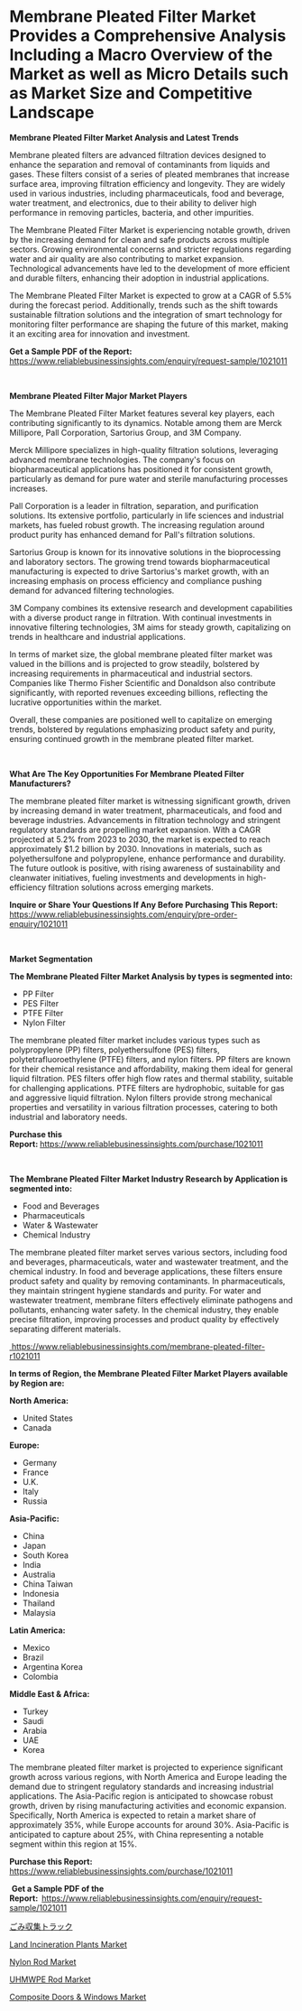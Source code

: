 <p><h1>Membrane Pleated Filter Market Provides a Comprehensive Analysis Including a Macro Overview of the Market as well as Micro Details such as Market Size and Competitive Landscape</h1></p><p><strong>Membrane Pleated Filter Market Analysis and Latest Trends</strong></p>
<p><p>Membrane pleated filters are advanced filtration devices designed to enhance the separation and removal of contaminants from liquids and gases. These filters consist of a series of pleated membranes that increase surface area, improving filtration efficiency and longevity. They are widely used in various industries, including pharmaceuticals, food and beverage, water treatment, and electronics, due to their ability to deliver high performance in removing particles, bacteria, and other impurities.</p><p>The Membrane Pleated Filter Market is experiencing notable growth, driven by the increasing demand for clean and safe products across multiple sectors. Growing environmental concerns and stricter regulations regarding water and air quality are also contributing to market expansion. Technological advancements have led to the development of more efficient and durable filters, enhancing their adoption in industrial applications.</p><p>The Membrane Pleated Filter Market is expected to grow at a CAGR of 5.5% during the forecast period. Additionally, trends such as the shift towards sustainable filtration solutions and the integration of smart technology for monitoring filter performance are shaping the future of this market, making it an exciting area for innovation and investment.</p></p>
<p><strong>Get a Sample PDF of the Report:&nbsp;</strong> <a href="https://www.reliablebusinessinsights.com/enquiry/request-sample/1021011">https://www.reliablebusinessinsights.com/enquiry/request-sample/1021011</a></p>
<p>&nbsp;</p>
<p><strong>Membrane Pleated Filter Major Market Players</strong></p>
<p><p>The Membrane Pleated Filter Market features several key players, each contributing significantly to its dynamics. Notable among them are Merck Millipore, Pall Corporation, Sartorius Group, and 3M Company. </p><p>Merck Millipore specializes in high-quality filtration solutions, leveraging advanced membrane technologies. The company's focus on biopharmaceutical applications has positioned it for consistent growth, particularly as demand for pure water and sterile manufacturing processes increases.</p><p>Pall Corporation is a leader in filtration, separation, and purification solutions. Its extensive portfolio, particularly in life sciences and industrial markets, has fueled robust growth. The increasing regulation around product purity has enhanced demand for Pall's filtration solutions.</p><p>Sartorius Group is known for its innovative solutions in the bioprocessing and laboratory sectors. The growing trend towards biopharmaceutical manufacturing is expected to drive Sartorius's market growth, with an increasing emphasis on process efficiency and compliance pushing demand for advanced filtering technologies.</p><p>3M Company combines its extensive research and development capabilities with a diverse product range in filtration. With continual investments in innovative filtering technologies, 3M aims for steady growth, capitalizing on trends in healthcare and industrial applications.</p><p>In terms of market size, the global membrane pleated filter market was valued in the billions and is projected to grow steadily, bolstered by increasing requirements in pharmaceutical and industrial sectors. Companies like Thermo Fisher Scientific and Donaldson also contribute significantly, with reported revenues exceeding billions, reflecting the lucrative opportunities within the market.</p><p>Overall, these companies are positioned well to capitalize on emerging trends, bolstered by regulations emphasizing product safety and purity, ensuring continued growth in the membrane pleated filter market.</p></p>
<p>&nbsp;</p>
<p><strong>What Are The Key Opportunities For Membrane Pleated Filter Manufacturers?</strong></p>
<p><p>The membrane pleated filter market is witnessing significant growth, driven by increasing demand in water treatment, pharmaceuticals, and food and beverage industries. Advancements in filtration technology and stringent regulatory standards are propelling market expansion. With a CAGR projected at 5.2% from 2023 to 2030, the market is expected to reach approximately $1.2 billion by 2030. Innovations in materials, such as polyethersulfone and polypropylene, enhance performance and durability. The future outlook is positive, with rising awareness of sustainability and cleanwater initiatives, fueling investments and developments in high-efficiency filtration solutions across emerging markets.</p></p>
<p><strong>Inquire or Share Your Questions If Any Before Purchasing This Report:</strong> <a href="https://www.reliablebusinessinsights.com/enquiry/pre-order-enquiry/1021011">https://www.reliablebusinessinsights.com/enquiry/pre-order-enquiry/1021011</a></p>
<p>&nbsp;</p>
<p><strong>Market Segmentation</strong></p>
<p><strong>The Membrane Pleated Filter Market Analysis by types is segmented into:</strong></p>
<p><ul><li>PP Filter</li><li>PES Filter</li><li>PTFE Filter</li><li>Nylon Filter</li></ul></p>
<p><p>The membrane pleated filter market includes various types such as polypropylene (PP) filters, polyethersulfone (PES) filters, polytetrafluoroethylene (PTFE) filters, and nylon filters. PP filters are known for their chemical resistance and affordability, making them ideal for general liquid filtration. PES filters offer high flow rates and thermal stability, suitable for challenging applications. PTFE filters are hydrophobic, suitable for gas and aggressive liquid filtration. Nylon filters provide strong mechanical properties and versatility in various filtration processes, catering to both industrial and laboratory needs.</p></p>
<p><strong>Purchase this Report:&nbsp;</strong><a href="https://www.reliablebusinessinsights.com/purchase/1021011">https://www.reliablebusinessinsights.com/purchase/1021011</a></p>
<p>&nbsp;</p>
<p><strong>The Membrane Pleated Filter Market Industry Research by Application is segmented into:</strong></p>
<p><ul><li>Food and Beverages</li><li>Pharmaceuticals</li><li>Water & Wastewater</li><li>Chemical Industry</li></ul></p>
<p><p>The membrane pleated filter market serves various sectors, including food and beverages, pharmaceuticals, water and wastewater treatment, and the chemical industry. In food and beverage applications, these filters ensure product safety and quality by removing contaminants. In pharmaceuticals, they maintain stringent hygiene standards and purity. For water and wastewater treatment, membrane filters effectively eliminate pathogens and pollutants, enhancing water safety. In the chemical industry, they enable precise filtration, improving processes and product quality by effectively separating different materials.</p></p>
<p><a href="https://www.reliablebusinessinsights.com/membrane-pleated-filter-r1021011">&nbsp;https://www.reliablebusinessinsights.com/membrane-pleated-filter-r1021011</a></p>
<p><strong>In terms of Region, the Membrane Pleated Filter Market Players available by Region are:</strong></p>
<p>
    <p> <strong> North America: </strong>
        <ul>
            <li>United States</li>
            <li>Canada</li>
        </ul>
        </p> 
    <p> <strong> Europe: </strong>
        <ul>
            <li>Germany</li>
            <li>France</li>
            <li>U.K.</li>
            <li>Italy</li>
            <li>Russia</li>
        </ul>
        </p> 
    <p> <strong> Asia-Pacific: </strong>
        <ul>
            <li>China</li>
            <li>Japan</li>
            <li>South Korea</li>
            <li>India</li>
            <li>Australia</li>
            <li>China Taiwan</li>
            <li>Indonesia</li>
            <li>Thailand</li>
            <li>Malaysia</li>
        </ul>
        </p> 
    <p> <strong> Latin America: </strong>
        <ul>
            <li>Mexico</li>
            <li>Brazil</li>
            <li>Argentina Korea</li>
            <li>Colombia</li>
        </ul>
        </p> 
    <p> <strong> Middle East & Africa: </strong>
        <ul>
            <li>Turkey</li>
            <li>Saudi</li>
            <li>Arabia</li>
            <li>UAE</li>
            <li>Korea</li>
        </ul>
    </p>
    </p>
<p><p>The membrane pleated filter market is projected to experience significant growth across various regions, with North America and Europe leading the demand due to stringent regulatory standards and increasing industrial applications. The Asia-Pacific region is anticipated to showcase robust growth, driven by rising manufacturing activities and economic expansion. Specifically, North America is expected to retain a market share of approximately 35%, while Europe accounts for around 30%. Asia-Pacific is anticipated to capture about 25%, with China representing a notable segment within this region at 15%.</p></p>
<p><strong>Purchase this Report: </strong><a href="https://www.reliablebusinessinsights.com/purchase/1021011">https://www.reliablebusinessinsights.com/purchase/1021011</a></p>
<p>&nbsp;<strong>Get a Sample PDF of the Report:&nbsp;&nbsp;</strong><a href="https://www.reliablebusinessinsights.com/enquiry/request-sample/1021011">https://www.reliablebusinessinsights.com/enquiry/request-sample/1021011</a></p>
<p><strong></strong></p>
<p><p><a href="https://medium.com/@burtruozzos0f/waste-collection-trucks-market-%E3%81%AF-%E3%82%B3%E3%82%B9%E3%83%88%E7%AE%A1%E7%90%86%E3%81%A8%E5%8A%B9%E7%8E%87%E5%90%91%E4%B8%8A%E3%82%92%E5%84%AA%E5%85%88%E3%81%97%E3%81%BE%E3%81%99-%E3%81%95%E3%82%89%E3%81%AB-%E5%A0%B1%E5%91%8A%E6%9B%B8%E3%81%AF%E5%B8%82%E5%A0%B4%E3%81%AE%E9%9C%80%E8%A6%81%E9%9D%A2%E3%81%A8%E4%BE%9B%E7%B5%A6%E9%9D%A2%E3%81%AE%E4%B8%A1%E6%96%B9%E3%82%92%E3%82%AB%E3%83%90%E3%83%BC%E3%81%97%E3%81%A6%E3%81%84%E3%81%BE%E3%81%99-waste-9a9299e6d643">ごみ収集トラック</a></p><p><a href="https://medium.com/@edwinmurray1960/the-growth-of-the-land-incineration-plants-market-has-been-significant-driven-by-various-d63e76d8473a">Land Incineration Plants Market</a></p><p><a href="https://issuu.com/reportprime-2/docs/nylon-rod-market-size-2030.pptx_7d7422490900b4">Nylon Rod Market</a></p><p><a href="https://issuu.com/reportprime-2/docs/uhmwpe-rod-market-size-2030.pptx_9c54fe2677d97b">UHMWPE Rod Market</a></p><p><a href="https://www.linkedin.com/pulse/how-regional-markets-adapting-composite-doors-windows-market-lxrjc?trackingId=DbegxWSrTWiWoRjXyUyE%2BA%3D%3D">Composite Doors & Windows Market</a></p></p>